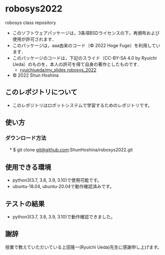 # robosys2022
robosys class repository

  * このソフトウェアパッケージは，3条項BSDライセンスの下，再頒布および使用が許可されます．
  * このパッケージは，aaa由来のコード（© 2022 Hoge Fuge）を利用しています．
  * このパッケージのコードは，下記のスライド（CC-BY-SA 4.0 by Ryuichi Ueda）のものを，本人の許可を得て自身の著作としたものです．
      * [ryuichiueda/my_slides robosys_2022](https://github.com/ryuichiueda/my_slides/tree/master/robosys_2022)
  * © 2022 Shun Hoshina

##  このレポジトリについて

  * このレポジトリはロボットシステムで学習するためのレポジトリです。

##  使い方

  ###  ダウンロード方法
  　* $ git clone git@github.com:ShunHoshina/robosys2022.git

##  使用できる環境
  * python3(3.7, 3.8, 3.9, 3.10)で使用可能です。
  * ubuntu-18.04, ubuntu-20.04で動作確認済みです。

## テストの結果
  * python3(3.7, 3.8, 3.9, 3.10)で動作確認できました。

##  謝辞
  授業で教えていただいている上田隆一(Ryuichi Ueda)先生に感謝申し上げます。
